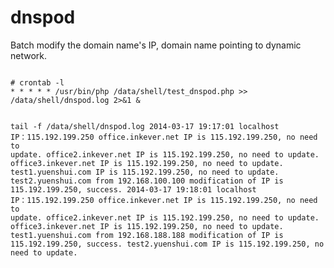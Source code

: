 dnspod
======

Batch modify the domain name's IP, domain name pointing to dynamic network.

<code>
# crontab -l
* * * * * /usr/bin/php /data/shell/test_dnspod.php >> /data/shell/dnspod.log 2>&1 &

tail -f /data/shell/dnspod.log
2014-03-17 19:17:01 localhost IP：115.192.199.250
office.inkever.net IP is 115.192.199.250, no need to update.
office2.inkever.net IP is 115.192.199.250, no need to update.
office3.inkever.net IP is 115.192.199.250, no need to update.
test1.yuenshui.com IP is 115.192.199.250, no need to update.
test2.yuenshui.com from 192.168.100.100 modification of IP is 115.192.199.250, success.
2014-03-17 19:18:01 localhost IP：115.192.199.250
office.inkever.net IP is 115.192.199.250, no need to update.
office2.inkever.net IP is 115.192.199.250, no need to update.
office3.inkever.net IP is 115.192.199.250, no need to update.
test1.yuenshui.com from 192.168.188.188 modification of IP is 115.192.199.250, success.
test2.yuenshui.com IP is 115.192.199.250, no need to update.
</code>
